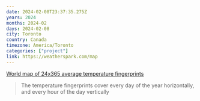 ```yaml
---
date: 2024-02-08T23:37:35.275Z
years: 2024
months: 2024-02
days: 2024-02-08
city: Toronto
country: Canada
timezone: America/Toronto
categories: ["project"]
link: https://weatherspark.com/map
---
```

[World map of 24x365 average temperature fingerprints](https://weatherspark.com/map)

> The temperature fingerprints cover every day of the year horizontally, and every hour of the day vertically
